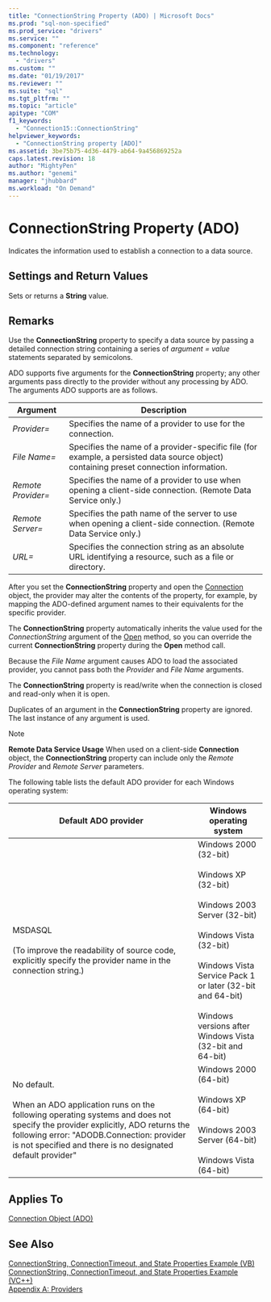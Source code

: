 ```yaml
---
title: "ConnectionString Property (ADO) | Microsoft Docs"
ms.prod: "sql-non-specified"
ms.prod_service: "drivers"
ms.service: ""
ms.component: "reference"
ms.technology:
  - "drivers"
ms.custom: ""
ms.date: "01/19/2017"
ms.reviewer: ""
ms.suite: "sql"
ms.tgt_pltfrm: ""
ms.topic: "article"
apitype: "COM"
f1_keywords: 
  - "Connection15::ConnectionString"
helpviewer_keywords: 
  - "ConnectionString property [ADO]"
ms.assetid: 3be75b75-4d36-4479-ab64-9a456869252a
caps.latest.revision: 18
author: "MightyPen"
ms.author: "genemi"
manager: "jhubbard"
ms.workload: "On Demand"
---
```

# ConnectionString Property (ADO)
Indicates the information used to establish a connection to a data source.  
  
## Settings and Return Values  
 Sets or returns a **String** value.  
  
## Remarks  
 Use the **ConnectionString** property to specify a data source by passing a detailed connection string containing a series of *argument* *= value* statements separated by semicolons.  
  
 ADO supports five arguments for the **ConnectionString** property; any other arguments pass directly to the provider without any processing by ADO. The arguments ADO supports are as follows.  
  
|Argument|Description|  
|--------------|-----------------|  
|*Provider=*|Specifies the name of a provider to use for the connection.|  
|*File Name=*|Specifies the name of a provider-specific file (for example, a persisted data source object) containing preset connection information.|  
|*Remote Provider=*|Specifies the name of a provider to use when opening a client-side connection. (Remote Data Service only.)|  
|*Remote Server=*|Specifies the path name of the server to use when opening a client-side connection. (Remote Data Service only.)|  
|*URL=*|Specifies the connection string as an absolute URL identifying a resource, such as a file or directory.|  
  
 After you set the **ConnectionString** property and open the [Connection](../../../ado/reference/ado-api/connection-object-ado.md) object, the provider may alter the contents of the property, for example, by mapping the ADO-defined argument names to their equivalents for the specific provider.  
  
 The **ConnectionString** property automatically inherits the value used for the *ConnectionString* argument of the [Open](../../../ado/reference/ado-api/open-method-ado-connection.md) method, so you can override the current **ConnectionString** property during the **Open** method call.  
  
 Because the *File Name* argument causes ADO to load the associated provider, you cannot pass both the *Provider* and *File Name* arguments.  
  
 The **ConnectionString** property is read/write when the connection is closed and read-only when it is open.  
  
 Duplicates of an argument in the **ConnectionString** property are ignored. The last instance of any argument is used.  
  
> [!NOTE]
>  **Remote Data Service Usage** When used on a client-side **Connection** object, the **ConnectionString** property can include only the *Remote Provider* and *Remote Server* parameters.  
  
 The following table lists the default ADO provider for each Windows operating system:  
  
|Default ADO provider|Windows operating system|  
|--------------------------|------------------------------|  
|MSDASQL<br /><br /> (To improve the readability of source code, explicitly specify the provider name in the connection string.)|Windows 2000 (32-bit)<br /><br /> Windows XP (32-bit)<br /><br /> Windows 2003 Server (32-bit)<br /><br /> Windows Vista (32-bit)<br /><br /> Windows Vista Service Pack 1 or later (32-bit and 64-bit)<br /><br /> Windows versions after Windows Vista (32-bit and 64-bit)|  
|No default.<br /><br /> When an ADO application runs on the following operating systems and does not specify the provider explicitly, ADO returns the following error: "ADODB.Connection: provider is not specified and there is no designated default provider"|Windows 2000 (64-bit)<br /><br /> Windows XP (64-bit)<br /><br /> Windows 2003 Server (64-bit)<br /><br /> Windows Vista (64-bit)|  
  
## Applies To  
 [Connection Object (ADO)](../../../ado/reference/ado-api/connection-object-ado.md)  
  
## See Also  
 [ConnectionString, ConnectionTimeout, and State Properties Example (VB)](../../../ado/reference/ado-api/connectionstring-connectiontimeout-and-state-properties-example-vb.md)   
 [ConnectionString, ConnectionTimeout, and State Properties Example (VC++)](../../../ado/reference/ado-api/connectionstring-connectiontimeout-and-state-properties-example-vc.md)   
 [Appendix A: Providers](../../../ado/guide/appendixes/appendix-a-providers.md)
